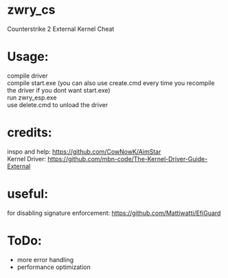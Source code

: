 # zwry_cs
Counterstrike 2 External Kernel Cheat

# Usage:
compile driver <br />
compile start.exe (you can also use create.cmd every time you recompile the driver if you dont want start.exe) <br />
run zwry_esp.exe <br />
use delete.cmd to unload the driver <br />

# credits:
inspo and help: https://github.com/CowNowK/AimStar <br />
Kernel Driver: https://github.com/mbn-code/The-Kernel-Driver-Guide-External

# useful:
for disabling signature enforcement: https://github.com/Mattiwatti/EfiGuard

# ToDo:
- more error handling
- performance optimization
